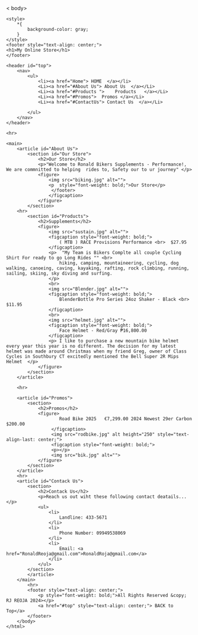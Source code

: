 <!DOCTYPE html>
<html lang="en">
<head>
    <meta charset="UTF-8">
    <meta name="viewport" content="width=device-width, initial-scale=1.0">
    <title>My Online Store</title>
    </head>
    <   body>

    <style>
        *{
            background-color: gray;
        }
    </style>
    <footer style="text-align: center;">
    <h1>My Online Store</h1>
    </footer>

    <header id="top">
        <nav>
            <ul>
                <li><a href="Home"> HOME  </a></li>
                <Li><a href="#About Us"> About Us  </a></Li>
                <Li><a href="#Products ">    Products   </a></Li>
                <Li><a href="#Promos">  Promos </a></Li>
                <Li><a href="#ContactUs"> Contact Us  </a></Li>

            </ul>
        </nav>
    </header>

    <hr>

    <main>
        <article id="About Us">
            <section id="Our Store">
                <h2>Our Store</h2>
                <p>"Welcome to Ronald Bikers Supplements - Performance!, We are commnitted to helping  rides to, Safety our to ur journey" </p>
                <figure>
                    <img src="biking.jpg" alt="">
                    <p  style="font-weight: bold;">Our Store</p>
                     </footer>
                    </figcaption>
                </figure>
            </section>
        <hr>
            <section id="Products">
                <h2>Supplements</h2>
                <figure>
                    <img src="sustain.jpg" alt="">
                    <figcaption style="font-weight: bold;">
                        ( MTB ) RACE Provisions Performance <br>  $27.95
                    </figcaption>
                    <p>  "My Team is Bikers Complte all couple Cycling Shirt For ready to go Long Rides "" <br>
                        hiking, camping, mountaineering, cycling, dog walking, canoeing, caving, kayaking, rafting, rock climbing, running, sailing, skiing, sky diving and surfing.
                    </p>
                    <br>
                    <img src="Blender.jpg" alt="">
                    <figcaption style="font-weight: bold;">
                        BlenderBottle Pro Series 24oz Shaker - Black <br>   $11.95 
                    </figcaption>
                    <br>
                    <img src="helmet.jpg" alt="">
                    <figcaption style="font-weight: bold;">
                        Face Helmet - Red/Gray ₱16,800.00
                    </figcaption>
                    <p> I like to purchase a new mountain bike helmet every year this year is no different. The decision for my latest helmet was made around Christmas when my friend Greg, owner of Class Cycles in Southbury CT excitedly mentioned the Bell Super 2R Mips Helmet  </p>
                </figure>
            </section>
        </article>

        <hr>

        <article id="Promos">
            <section>
                <h2>Promos</h2>
                <figure>
                        Road Bike 2025   €7,299.00 2024 Newest 29er Carbon $200.00
                     </figcaption>
                     <img src="rodbike.jpg" alt height="250" style="text-align-last: center;">
                     <figcaption style="font-weight: bold;">
                     <p></p>
                     <img src="bik.jpg" alt="">
                </figure>
            </section>
        </article>
        <hr>
        <article id="Contack Us">
            <section>
                <h2>Contack Us</h2>
                <p>Reach us out wiht these following contact deatails...</p>
                <ul>
                    <li>
                        Landline: 433-5671
                    </li>
                    <li>
                        Phone Number: 09949538069
                    </li>
                    <li>
                        Email: <a href="RonaldReoja@gmail.com">RonaldRoja@gmail.com</a>
                    </li>
                </ul>
            </section>
            </article>
        </main>
            <hr>
            <footer style="text-align: center;">
                <p style="font-weight: bold;">All Rights Reserved &copy; RJ REOJA 2024></p>
                <a href="#top" style="text-align: center;"> BACK to Top</a>
            </footer>
        </body>
    </html>
